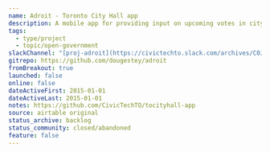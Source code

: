 ```yaml
---
name: Adroit - Toronto City Hall app
description: A mobile app for providing input on upcoming votes in city hall. An interface to the Toronto City Hall API.
tags:
  - type/project
  - topic/open-government
slackChannel: "[proj-adroit](https://civictechto.slack.com/archives/C0JC4A5RS)"
gitrepo: https://github.com/dougestey/adroit
fromBreakout: true
launched: false
online: false
dateActiveFirst: 2015-01-01
dateActiveLast: 2015-01-01
notes: https://github.com/CivicTechTO/tocityhall-app
source: airtable original
status_archive: backlog
status_community: closed/abandoned
feature: false
---
```

